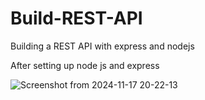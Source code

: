 # Build-REST-API
Building a REST API with express and nodejs

After setting up node js and express


![Screenshot from 2024-11-17 20-22-13](https://github.com/user-attachments/assets/c7f61aa8-b7df-4993-bc56-12f81f0b534a)



